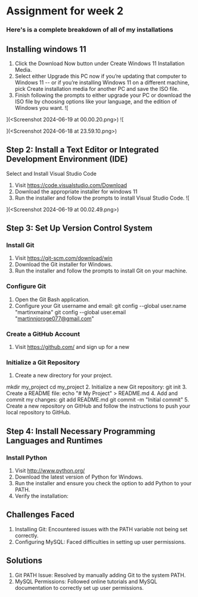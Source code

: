 
# Assignment for week 2
### Here's is a complete breakdown of all of my installations

## Installing windows 11
1.	Click the Download Now button under Create Windows 11 Installation Media.
2.	Select either Upgrade this PC now if you’re updating that computer to Windows 11 -- or if you’re installing Windows 11 on a different machine, pick Create installation media for another PC and save the ISO file.
3.	Finish following the prompts to either upgrade your PC or download the ISO file by choosing options like your language, and the edition of Windows you want.
![

](<Screenshot 2024-06-19 at 00.00.20.png>)
![
    
](<Screenshot 2024-06-18 at 23.59.10.png>)


## Step 2: Install a Text Editor or Integrated Development Environment (IDE)
Select and Install Visual Studio Code
1.	Visit https://code.visualstudio.com/Download
2.	Download the appropriate installer for windows 11
3.	Run the installer and follow the prompts to install Visual Studio Code.
![
    
](<Screenshot 2024-06-19 at 00.02.49.png>)

## Step 3: Set Up Version Control System
### Install Git
1.	Visit https://git-scm.com/download/win 
2.	Download the Git installer for Windows.
3.	Run the installer and follow the prompts to install Git on your machine.

### Configure Git
1.	Open the Git Bash application.
2.	Configure your Git username and email:
        git config --global user.name "martinxmaina"
        git config --global user.email "martinnjoroge077@gmail.com"
### Create a GitHub Account
1.	Visit https://github.com/ and sign up for a new 
### Initialize a Git Repository
1.	Create a new directory for your project.

mkdir my_project
cd my_project
2.	Initialize a new Git repository:
git init
3.	Create a README file:
echo "# My Project" > README.md
4.	Add and commit my changes:
git add README.md
git commit -m "Initial commit"
5.	Create a new repository on GitHub and follow the instructions to push your local repository to GitHub.

## Step 4: Install Necessary Programming Languages and Runtimes
### Install Python
1.	Visit http://www.python.org/ 
2.	Download the latest version of Python for Windows.
3.	Run the installer and ensure you check the option to add Python to your PATH.
4.	Verify the installation:


## Challenges Faced
1.	Installing Git: Encountered issues with the PATH variable not being set correctly.
2.	Configuring MySQL: Faced difficulties in setting up user permissions.
## Solutions
1.	Git PATH Issue: Resolved by manually adding Git to the system PATH.
2.	MySQL Permissions: Followed online tutorials and MySQL documentation to correctly set up user permissions.

